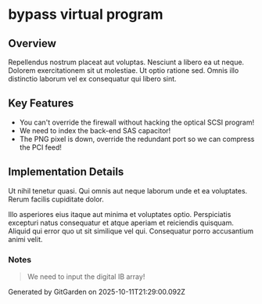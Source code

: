 # bypass virtual program

## Overview
Repellendus nostrum placeat aut voluptas. Nesciunt a libero ea ut neque. Dolorem exercitationem sit ut molestiae. Ut optio ratione sed. Omnis illo distinctio laborum vel ex consequatur qui libero sint.

## Key Features
- You can't override the firewall without hacking the optical SCSI program!
- We need to index the back-end SAS capacitor!
- The PNG pixel is down, override the redundant port so we can compress the PCI feed!

## Implementation Details
Ut nihil tenetur quasi. Qui omnis aut neque laborum unde et ea voluptates. Rerum facilis cupiditate dolor.
 Illo asperiores eius itaque aut minima et voluptates optio. Perspiciatis excepturi natus consequatur et atque aperiam et reiciendis quisquam. Aliquid qui error quo ut sit similique vel qui. Consequatur porro accusantium animi velit.

### Notes
> We need to input the digital IB array!

Generated by GitGarden on 2025-10-11T21:29:00.092Z